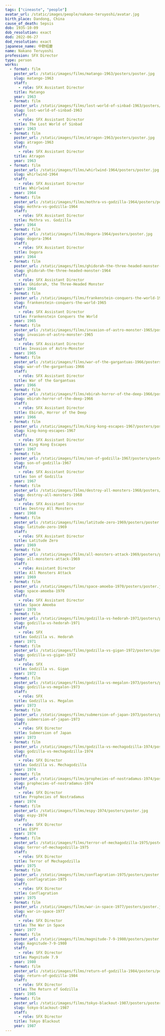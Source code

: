 ```yaml
---
tags: ["cineaste", "people"]
avatar_url: /static/images/people/nakano-teruyoshi/avatar.jpg
birth_place: Dandong, China
cause_of_death: Sepsis
dob: 1935-10-09
dob_resolution: exact
dod: 2022-06-27
dod_resolution: exact
japanese_name: 中野昭慶
name: Nakano Teruyoshi
profession: SFX Director
type: person
works:
  - format: film
    poster_url: /static/images/films/matango-1963/posters/poster.jpg
    slug: matango-1963
    staff:
      - role: SFX Assistant Director
    title: Matango
    year: 1963
  - format: film
    poster_url: /static/images/films/lost-world-of-sinbad-1963/posters/poster.jpg
    slug: lost-world-of-sinbad-1963
    staff:
      - role: SFX Assistant Director
    title: The Lost World of Sinbad
    year: 1963
  - format: film
    poster_url: /static/images/films/atragon-1963/posters/poster.jpg
    slug: atragon-1963
    staff:
      - role: SFX Assistant Director
    title: Atragon
    year: 1963
  - format: film
    poster_url: /static/images/films/whirlwind-1964/posters/poster.jpg
    slug: whirlwind-1964
    staff:
      - role: SFX Assistant Director
    title: Whirlwind
    year: 1964
  - format: film
    poster_url: /static/images/films/mothra-vs-godzilla-1964/posters/poster.jpg
    slug: mothra-vs-godzilla-1964
    staff:
      - role: SFX Assistant Director
    title: Mothra vs. Godzilla
    year: 1964
  - format: film
    poster_url: /static/images/films/dogora-1964/posters/poster.jpg
    slug: dogora-1964
    staff:
      - role: SFX Assistant Director
    title: Dogora
    year: 1964
  - format: film
    poster_url: /static/images/films/ghidorah-the-three-headed-monster-1964/posters/poster.jpg
    slug: ghidorah-the-three-headed-monster-1964
    staff:
      - role: SFX Assistant Director
    title: Ghidorah, the Three-Headed Monster
    year: 1964
  - format: film
    poster_url: /static/images/films/frankenstein-conquers-the-world-1965/posters/poster.jpg
    slug: frankenstein-conquers-the-world-1965
    staff:
      - role: SFX Assistant Director
    title: Frankenstein Conquers the World
    year: 1965
  - format: film
    poster_url: /static/images/films/invasion-of-astro-monster-1965/posters/poster.jpg
    slug: invasion-of-astro-monster-1965
    staff:
      - role: SFX Assistant Director
    title: Invasion of Astro-Monster
    year: 1965
  - format: film
    poster_url: /static/images/films/war-of-the-gargantuas-1966/posters/poster.jpg
    slug: war-of-the-gargantuas-1966
    staff:
      - role: SFX Assistant Director
    title: War of the Gargantuas
    year: 1966
  - format: film
    poster_url: /static/images/films/ebirah-horror-of-the-deep-1966/posters/poster.jpg
    slug: ebirah-horror-of-the-deep-1966
    staff:
      - role: SFX Assistant Director
    title: Ebirah, Horror of the Deep
    year: 1966
  - format: film
    poster_url: /static/images/films/king-kong-escapes-1967/posters/poster.jpg
    slug: king-kong-escapes-1967
    staff:
      - role: SFX Assistant Director
    title: King Kong Escapes
    year: 1967
  - format: film
    poster_url: /static/images/films/son-of-godzilla-1967/posters/poster.jpg
    slug: son-of-godzilla-1967
    staff:
      - role: SFX Assistant Director
    title: Son of Godzilla
    year: 1967
  - format: film
    poster_url: /static/images/films/destroy-all-monsters-1968/posters/poster.jpg
    slug: destroy-all-monsters-1968
    staff:
      - role: SFX Assistant Director
    title: Destroy All Monsters
    year: 1968
  - format: film
    poster_url: /static/images/films/latitude-zero-1969/posters/poster.jpg
    slug: latitude-zero-1969
    staff:
      - role: SFX Assistant Director
    title: Latitude Zero
    year: 1969
  - format: film
    poster_url: /static/images/films/all-monsters-attack-1969/posters/poster.jpg
    slug: all-monsters-attack-1969
    staff:
      - role: Assistant Director
    title: All Monsters Attack
    year: 1969
  - format: film
    poster_url: /static/images/films/space-amoeba-1970/posters/poster.jpg
    slug: space-amoeba-1970
    staff:
      - role: SFX Assistant Director
    title: Space Amoeba
    year: 1970
  - format: film
    poster_url: /static/images/films/godzilla-vs-hedorah-1971/posters/poster.jpg
    slug: godzilla-vs-hedorah-1971
    staff:
      - role: SFX
    title: Godzilla vs. Hedorah
    year: 1971
  - format: film
    poster_url: /static/images/films/godzilla-vs-gigan-1972/posters/poster.jpg
    slug: godzilla-vs-gigan-1972
    staff:
      - role: SFX
    title: Godzilla vs. Gigan
    year: 1972
  - format: film
    poster_url: /static/images/films/godzilla-vs-megalon-1973/posters/poster.jpg
    slug: godzilla-vs-megalon-1973
    staff:
      - role: SFX
    title: Godzilla vs. Megalon
    year: 1973
  - format: film
    poster_url: /static/images/films/submersion-of-japan-1973/posters/poster.jpg
    slug: submersion-of-japan-1973
    staff:
      - role: SFX Director
    title: Submersion of Japan
    year: 1973
  - format: film
    poster_url: /static/images/films/godzilla-vs-mechagodzilla-1974/posters/poster.jpg
    slug: godzilla-vs-mechagodzilla-1974
    staff:
      - role: SFX Director
    title: Godzilla vs. Mechagodzilla
    year: 1974
  - format: film
    poster_url: /static/images/films/prophecies-of-nostradamus-1974/posters/poster.jpg
    slug: prophecies-of-nostradamus-1974
    staff:
      - role: SFX Director
    title: Prophecies of Nostradamus
    year: 1974
  - format: film
    poster_url: /static/images/films/espy-1974/posters/poster.jpg
    slug: espy-1974
    staff:
      - role: SFX Director
    title: ESPY
    year: 1974
  - format: film
    poster_url: /static/images/films/terror-of-mechagodzilla-1975/posters/poster.jpg
    slug: terror-of-mechagodzilla-1975
    staff:
      - role: SFX Director
    title: Terror of Mechagodzilla
    year: 1975
  - format: film
    poster_url: /static/images/films/conflagration-1975/posters/poster.jpg
    slug: conflagration-1975
    staff:
      - role: SFX Director
    title: Conflagration
    year: 1975
  - format: film
    poster_url: /static/images/films/war-in-space-1977/posters/poster.jpg
    slug: war-in-space-1977
    staff:
      - role: SFX Director
    title: The War in Space
    year: 1977
  - format: film
    poster_url: /static/images/films/magnitude-7-9-1980/posters/poster.jpg
    slug: magnitude-7-9-1980
    staff:
      - role: SFX Director
    title: Magnitude 7.9
    year: 1980
  - format: film
    poster_url: /static/images/films/return-of-godzilla-1984/posters/poster.jpg
    slug: return-of-godzilla-1984
    staff:
      - role: SFX Director
    title: The Return of Godzilla
    year: 1985
  - format: film
    poster_url: /static/images/films/tokyo-blackout-1987/posters/poster.jpg
    slug: tokyo-blackout-1987
    staff:
      - role: SFX Director
    title: Tokyo Blackout
    year: 1987
---
```

